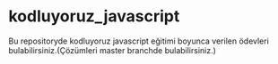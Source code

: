 # kodluyoruz_javascript
Bu repositoryde kodluyoruz javascript eğitimi boyunca verilen ödevleri bulabilirsiniz.(Çözümleri master branchde bulabilirsiniz.)
